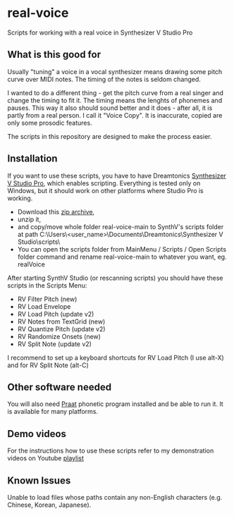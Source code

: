 # real-voice
Scripts for working with a real voice in Synthesizer V Studio Pro

## What is this good for
Usually "tuning" a voice in a vocal synthesizer means drawing some pitch curve over MIDI notes. The timing of the notes is seldom changed.

I wanted to do a different thing - get the pitch curve from a real singer and change the timing to fit it. The timing means the lenghts of phonemes and pauses.
This way it also should sound better and it does - after all, it is partly from a real person. I call it "Voice Copy". It is inaccurate, copied are only some prosodic features.

The scripts in this repository are designed to make the process easier.

## Installation
If you want to use these scripts, you have to have Dreamtonics [Synthesizer V Studio Pro](https://dreamtonics.com/en/synthesizerv/), which enables scripting.
Everything is tested only on Windows, but it should work on other platforms where Studio Pro is working.

- Download this [zip archive](https://github.com/hataori-p/real-voice/archive/refs/heads/main.zip),
- unzip it,
- and copy/move whole folder real-voice-main to SynthV's scripts folder at path C:\\Users\\<user_name>\\Documents\\Dreamtonics\\Synthesizer V Studio\\scripts\\
- You can open the scripts folder from MainMenu / Scripts / Open Scripts folder command and rename real-voice-main to whatever you want, eg. realVoice

After starting SynthV Studio (or rescanning scripts) you should have these scripts in the Scripts Menu:
- RV Filter Pitch (new)
- RV Load Envelope
- RV Load Pitch (update v2)
- RV Notes from TextGrid (new)
- RV Quantize Pitch (update v2)
- RV Randomize Onsets (new)
- RV Split Note (update v2)

I recommend to set up a keyboard shortcuts for RV Load Pitch (I use alt-X) and for RV Split Note (alt-C)

## Other software needed
You will also need [Praat](https://www.fon.hum.uva.nl/praat/) phonetic program installed and be able to run it.
It is available for many platforms.

## Demo videos
For the instructions how to use these scripts refer to my demonstration videos on Youtube
[playlist](https://youtube.com/playlist?list=PLHA_yIumhQPDJ3PULhXeE-gypioT-eear)

## Known Issues
Unable to load files whose paths contain any non-English characters (e.g. Chinese, Korean, Japanese).
